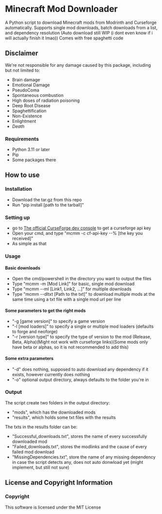 # Minecraft Mod Downloader

A Python script to download Minecraft mods from Modrinth and Curseforge automatically.
Supports single mod downloads, batch downloads from a list, and dependency resolution (Auto download still WIP (i dont even know if i will actually finish it lmao))
Comes with free spaghetti code

## Disclaimer

We're not responsible for any damage caused by this package, including but not limited to:

- Brain damage
- Emotional Damage
- PseudoComa
- Spontaneous combustion
- High doses of radiation poisoning
- Deep Root Disease
- Spaghettification
- Non-Existence
- Enlightment
- *Death*

### Requirements

- Python 3.11 or later
- Pip
- Some packages there

## How to use

### Installation

- Download the tar.gz from this repo
- Run "pip install [path to the tarball]"

### Setting up

- go to [The official CurseForge dev console](https://console.curseforge.com/#%2Fapi-keys) to get a curseforge api key
- Open your cmd, and type "mcmm -c cf-api-key --% [the key you received]"
- As simple as that

### Usage

#### Basic downloads

- Open the cmd/powershell in the directory you want to output the files
- Type "mcmm -m [Mod Link]" for basic, single mod download
- Type "mcmm --ml [Link1, Link2, ...]" for multiple downloads
- Type "mcmm --dltxt [Path to the txt]" to download multiple mods at the same time using a txt file with a single mod url per line

#### Some parameters to get the right mods

- "-g [game version]" to specify a game version
- "-l [mod loaders]" to specify a single or multiple mod loaders (defaults to forge and neoforge)
- "-r [version type]" to specify the type of version to the mod (Release, Beta, Alpha)(Might not work with curseforge links)(Some mods only have beta or alphas, so it is not recommended to add this)

#### Some extra parameters

- "-d" does nothing, supposed to auto download any dependency if it exists, however currently does nothing
- "-o" optional output directory, always defaults to the folder you're in

### Output

The script create two folders in the output directory:

- "mods", which has the downloaded mods
- "results", which holds some txt files with the results

The txts in the results folder can be:

- "Successful_downloads.txt", stores the name of every successfully downloaded mod
- "Failed_downloads.txt", stores the modlinks and the cause of every failed mod download
- "MissingDependencies.txt", store the name of any missing dependency in case the script detects any, does not auto donwload yet (might implement, but still not sure)

## License and Copyright Information

### Copyright

This software is licensed under the MIT License
